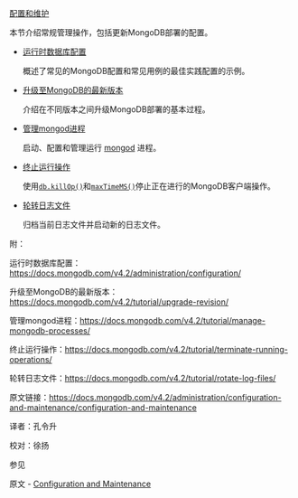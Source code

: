  [配置和维护](https://docs.mongodb.com/v4.2/administration/configuration-and-maintenance/configuration-and-maintenance )

本节介绍常规管理操作，包括更新MongoDB部署的配置。

- [运行时数据库配置](https://docs.mongodb.com/v4.2/administration/configuration/)

  概述了常见的MongoDB配置和常见用例的最佳实践配置的示例。

- [升级至MongoDB的最新版本](https://docs.mongodb.com/v4.2/tutorial/upgrade-revision/)

  介绍在不同版本之间升级MongoDB部署的基本过程。

- [管理mongod进程](https://docs.mongodb.com/v4.2/tutorial/manage-mongodb-processes/)

  启动、配置和管理运行 [mongod](https://docs.mongodb.com/v4.2/reference/program/mongod/bin.mongod) 进程。

- [终止运行操作](https://docs.mongodb.com/v4.2/tutorial/terminate-running-operations/)

  使用[`db.killOp()`](https://docs.mongodb.com/v4.2/reference/method/db.killOp/db.killOp)和[`maxTimeMS()`](https://docs.mongodb.com/v4.2/reference/method/cursor.maxTimeMS/cursor.maxTimeMS)停止正在进行的MongoDB客户端操作。

- [轮转日志文件](https://docs.mongodb.com/v4.2/tutorial/rotate-log-files/)

  归档当前日志文件并启动新的日志文件。



 附：

运行时数据库配置：https://docs.mongodb.com/v4.2/administration/configuration/

升级至MongoDB的最新版本：https://docs.mongodb.com/v4.2/tutorial/upgrade-revision/

管理mongod进程：https://docs.mongodb.com/v4.2/tutorial/manage-mongodb-processes/

终止运行操作：https://docs.mongodb.com/v4.2/tutorial/terminate-running-operations/

轮转日志文件：https://docs.mongodb.com/v4.2/tutorial/rotate-log-files/

原文链接：https://docs.mongodb.com/v4.2/administration/configuration-and-maintenance/configuration-and-maintenance



译者：孔令升 

校对：徐扬

 参见

原文 - [Configuration and Maintenance]( https://docs.mongodb.com/manual/administration/configuration-and-maintenance/ )

